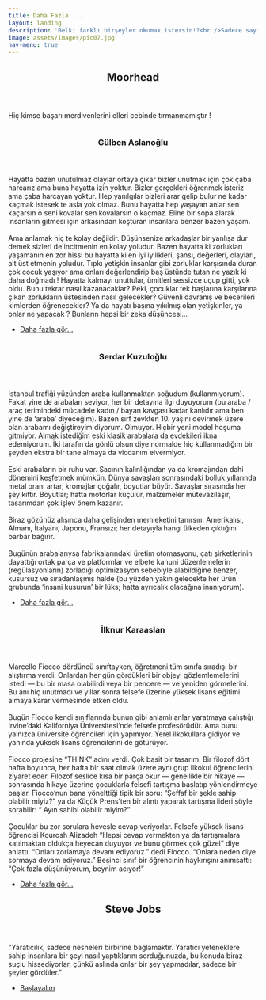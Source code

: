 ```yaml
---
title: Daha Fazla ...
layout: landing
description: 'Belki farklı birşeyler okumak istersin!?<br />Sadece sayfayı aşağı kaydır.'
image: assets/images/pic07.jpg
nav-menu: true
---
```


<!-- Main -->
<div id="main">

<!-- One -->
<section id="one">
	<div class="inner">
		<header class="major">
			<h2>Moorhead</h2>
		</header>
		<p>Hiç kimse başarı merdivenlerini elleri cebinde tırmanmamıştır !</p>
	</div>
</section>

<!-- Two -->
<section id="two" class="spotlights">
	<section>
		<a href="generic.html" class="image">
			<img src="assets/images/pic08.jpg" alt="" data-position="center center" />
		</a>
		<div class="content">
			<div class="inner">
				<header class="major">
					<h3>Gülben Aslanoğlu</h3>
				</header>
				<p>Hayatta bazen unutulmaz olaylar ortaya çıkar bizler unutmak için çok çaba harcarız ama buna hayatta izin yoktur. Bizler gerçekleri öğrenmek isteriz ama çaba harcayan yoktur. Hep yanılgılar bizleri arar gelip bulur ne kadar kaçmak istesek te asla yok olmaz. Bunu hayatta hep yaşayan anlar sen kaçarsın o seni kovalar sen kovalarsın o kaçmaz. Eline bir sopa alarak insanların gitmesi için arkasından koşturan insanlara benzer bazen yaşam.
				<br> <br>
				Ama anlamak hiç te kolay değildir. Düşünsenize arkadaşlar bir yanlışa dur demek sizleri de incitmenin en kolay yoludur. Bazen hayatta ki zorlukları yaşamanın en zor hissi bu hayatta ki en iyi iyilikleri, şansı, değerleri, olayları, alt üst etmenin yoludur. Tıpkı yetişkin insanlar gibi zorluklar karşısında duran çok cocuk yaşıyor ama onları değerlendirip baş üstünde tutan ne yazık ki daha doğmadı ! Hayatta kalmayı unuttular, ümitleri sessizce uçup gitti, yok oldu. Bunu tekrar nasıl kazanacaklar? Peki, çocuklar tek başlarına karşılarına çıkan zorlukların üstesinden nasıl gelecekler? Güvenli davranış ve becerileri kimlerden öğrenecekler? Ya da hayatı başına yıkılmış olan yetişkinler, ya onlar ne yapacak ? Bunların hepsi bir zeka düşüncesi... </p>
				<ul class="actions">
					<li><a href="generic.html" class="button">Daha fazla gör...</a></li>
				</ul>
			</div>
		</div>
	</section>
	<section>
		<a href="generic.html" class="image">
			<img src="assets/images/pic09.jpg" alt="" data-position="top center" />
		</a>
		<div class="content">
			<div class="inner">
				<header class="major">
					<h3>Serdar Kuzuloğlu</h3>
				</header>
				<p>İstanbul trafiği yüzünden araba kullanmaktan soğudum (kullanmıyorum). Fakat yine de arabaları seviyor, her bir detayına ilgi duyuyorum (bu araba / araç terimindeki mücadele kadın / bayan kavgası kadar kanlıdır ama ben yine de ‘araba’ diyeceğim). Bazen sırf zevkten 10. yaşını devirmek üzere olan arabamı değiştireyim diyorum. Olmuyor. Hiçbir yeni model hoşuma gitmiyor. Almak istediğim eski klasik arabalara da evdekileri ikna edemiyorum. İki tarafın da gönlü olsun diye normalde hiç kullanmadığım bir şeyden ekstra bir tane almaya da vicdanım elvermiyor.
				<br><br>
				Eski arabaların bir ruhu var. Sacının kalınlığından ya da kromajından dahi dönemini keşfetmek mümkün. Dünya savaşları sonrasındaki bolluk yıllarında metal oranı artar, kromajlar çoğalır, boyutlar büyür. Savaşlar sırasında her şey kıttır. Boyutlar; hatta motorlar küçülür, malzemeler mütevazılaşır, tasarımdan çok işlev önem kazanır.
				<br><br>
				Biraz gözünüz alışınca daha gelişinden memleketini tanırsın. Amerikalısı, Almanı, İtalyanı, Japonu, Fransızı; her detayıyla hangi ülkeden çıktığını barbar bağırır.
				<br><br>
				Bugünün arabalarıysa fabrikalarındaki üretim otomasyonu, çatı şirketlerinin dayattığı ortak parça ve platformlar ve elbete kanuni düzenlemelerin (regülasyonların) zorladığı optimizasyon sebebiyle alabildiğine benzer, kusursuz ve sıradanlaşmış halde (bu yüzden yakın gelecekte her ürün grubunda ‘insani kusurun’ bir lüks; hatta ayrıcalık olacağına inanıyorum).</p>
				<ul class="actions">
					<li><a href="generic.html" class="button">Daha fazla gör...</a></li>
				</ul>
			</div>
		</div>
	</section>
	<section>
		<a href="generic.html" class="image">
			<img src="assets/images/pic10.jpg" alt="" data-position="25% 25%" />
		</a>
		<div class="content">
			<div class="inner">
				<header class="major">
					<h3>İlknur Karaaslan</h3>
				</header>
				<p>Marcello Fiocco dördüncü sınıftayken, öğretmeni tüm sınıfa sıradışı bir alıştırma verdi. Onlardan her gün gördükleri bir objeyi gözlemlemelerini istedi — bu bir masa olabilirdi veya bir pencere —  ve yeniden görmelerini. Bu anı hiç unutmadı ve yıllar sonra felsefe üzerine yüksek lisans eğitimi almaya karar vermesinde etken oldu.
				<br><br>
				Bugün Fiocco kendi sınıflarında bunun gibi anlamlı anlar yaratmaya çalıştığı Irvine’daki Kaliforniya Üniversitesi’nde felsefe profesörüdür. Ama bunu yalnızca üniversite öğrencileri için yapmıyor. Yerel ilkokullara gidiyor ve yanında yüksek lisans öğrencilerini de götürüyor.
				<br><br>
				Fiocco projesine “TH!NK” adını verdi. Çok basit bir tasarım: Bir filozof dört hafta boyunca, her hafta bir saat olmak üzere aynı grup ilkokul öğrencilerini ziyaret eder. Filozof seslice kısa bir parça okur — genellikle bir hikaye —sonrasında hikaye üzerine çocuklarla felsefi tartışma başlatıp yönlendirmeye başlar. Fiocco’nun bana yönelttiği tipik bir soru: “Şeffaf bir şekle sahip olabilir miyiz?” ya da Küçük Prens’ten bir alıntı yaparak tartışma lideri şöyle sorabilir: “ Ayın sahibi olabilir miyim?”
				<br><br>
				Çocuklar bu zor sorulara hevesle cevap veriyorlar. Felsefe yüksek lisans öğrencisi Kourosh Alizadeh “Hepsi cevap vermekten ya da tartışmalara katılmaktan oldukça heyecan duyuyor ve bunu görmek çok güzel” diye anlattı. “Onları zorlamaya devam ediyoruz.” dedi Fiocco. “Onlara neden diye sormaya devam ediyoruz.” Beşinci sınıf bir öğrencinin haykırışını anımsattı: “Çok fazla düşünüyorum, beynim acıyor!”</p>
				<ul class="actions">
					<li><a href="generic.html" class="button">Daha fazla gör...</a></li>
				</ul>
			</div>
		</div>
	</section>
</section>

<!-- Three -->
<section id="three">
	<div class="inner">
		<header class="major">
			<h2>Steve Jobs</h2>
		</header>
		<p>"Yaratıcılık, sadece nesneleri birbirine bağlamaktır. Yaratıcı yeteneklere sahip insanlara bir şeyi nasıl yaptıklarını sorduğunuzda, bu konuda biraz suçlu hissediyorlar, çünkü aslında onlar bir şey yapmadılar, sadece bir şeyler gördüler."</p>
		<ul class="actions">
			<li><a href="generic.html" class="button next">Başlayalım</a></li>
		</ul>
	</div>
</section>

</div>
